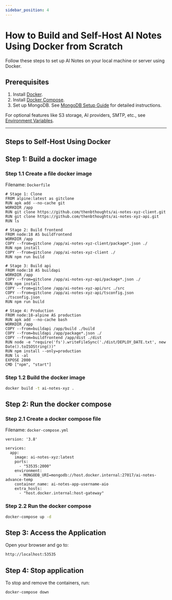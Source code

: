 ```yaml
---
sidebar_position: 4
---
```


# How to Build and Self-Host AI Notes Using Docker from Scratch

Follow these steps to set up AI Notes on your local machine or server using Docker.

## Prerequisites
1. Install [Docker](https://www.docker.com/).
2. Install [Docker Compose](https://docs.docker.com/compose/).
3. Set up MongoDB. See [MongoDB Setup Guide](/docs/deployment/mongodb-setup) for detailed instructions.

For optional features like S3 storage, AI providers, SMTP, etc., see [Environment Variables](/docs/deployment/environment-variables).

---

## Steps to Self-Host Using Docker

## Step 1: Build a docker image

### Step 1.1 Create a file docker image
Filename: `Dockerfile`
```
# Stage 1: Clone
FROM alpine:latest as gitclone
RUN apk add --no-cache git
WORKDIR /app
RUN git clone https://github.com/thenbthoughts/ai-notes-xyz-client.git
RUN git clone https://github.com/thenbthoughts/ai-notes-xyz-api.git
RUN ls

# Stage 2: Build frontend
FROM node:18 AS buildfrontend
WORKDIR /app
COPY --from=gitclone /app/ai-notes-xyz-client/package*.json ./
RUN npm install
COPY --from=gitclone /app/ai-notes-xyz-client ./
RUN npm run build

# Stage 3: Build api
FROM node:18 AS buildapi
WORKDIR /app
COPY --from=gitclone /app/ai-notes-xyz-api/package*.json ./
RUN npm install
COPY --from=gitclone /app/ai-notes-xyz-api/src ./src
COPY --from=gitclone /app/ai-notes-xyz-api/tsconfig.json ./tsconfig.json
RUN npm run build

# Stage 4: Production
FROM node:18-alpine AS production
RUN apk add --no-cache bash
WORKDIR /app
COPY --from=buildapi /app/build ./build
COPY --from=buildapi /app/package*.json ./
COPY --from=buildfrontend /app/dist ./dist
RUN node -e "require('fs').writeFileSync('./dist/DEPLOY_DATE.txt', new Date().toISOString())"
RUN npm install --only=production
RUN ls -al
EXPOSE 2000
CMD ["npm", "start"]
```

### Step 1.2 Build the docker image
```bash
docker build -t ai-notes-xyz .
```

## Step 2: Run the docker compose

### Step 2.1 Create a docker compose file
Filename: `docker-compose.yml`
```
version: '3.8'

services:
  app:
    image: ai-notes-xyz:latest
    ports:
      - "53535:2000"
    environment:
      - MONGODB_URI=mongodb://host.docker.internal:27017/ai-notes-advance-temp
    container_name: ai-notes-app-username-aio
    extra_hosts:
      - "host.docker.internal:host-gateway"
```

### Step 2.2 Run the docker compose
```bash
docker-compose up -d
```

## Step 3: Access the Application
Open your browser and go to:
```bash
http://localhost:53535
```

## Step 4: Stop application
To stop and remove the containers, run:
```
docker-compose down
```

